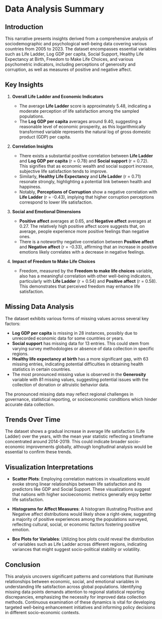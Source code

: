 # Data Analysis Summary

## Introduction

This narrative presents insights derived from a comprehensive analysis of sociodemographic and psychological well-being data covering various countries from 2005 to 2023. The dataset encompasses essential variables such as Life Ladder, Log GDP per capita, Social Support, Healthy Life Expectancy at Birth, Freedom to Make Life Choices, and various psychometric indicators, including perceptions of generosity and corruption, as well as measures of positive and negative affect.

## Key Insights 

1. **Overall Life Ladder and Economic Indicators**
   - The average **Life Ladder** score is approximately 5.48, indicating a moderate perception of life satisfaction among the sampled populations. 
   - The **Log GDP per capita** averages around 9.40, suggesting a reasonable level of economic prosperity, as this logarithmically transformed variable represents the natural log of gross domestic product (GDP) per capita.

2. **Correlation Insights**
   - There exists a substantial positive correlation between **Life Ladder** and **Log GDP per capita** (r = 0.78) and **Social support** (r = 0.72). This signifies that as economic wealth and social support increase, subjective life satisfaction tends to improve.
   - Similarly, **Healthy Life Expectancy** and **Life Ladder** (r = 0.71) resonate strongly, highlighting a potential link between health and happiness.
   - Notably, **Perceptions of Corruption** show a negative correlation with **Life Ladder** (r = -0.43), implying that higher corruption perceptions correspond to lower life satisfaction.

3. **Social and Emotional Dimensions**
   - **Positive affect** averages at 0.65, and **Negative affect** averages at 0.27. The relatively high positive affect score suggests that, on average, people experience more positive feelings than negative ones.
   - There is a noteworthy negative correlation between **Positive affect** and **Negative affect** (r = -0.33), affirming that an increase in positive emotions likely correlates with a decrease in negative feelings.

4. **Impact of Freedom to Make Life Choices**
   - Freedom, measured by the **Freedom to make life choices** variable, also has a meaningful correlation with other well-being indicators, particularly with **Life Ladder** (r = 0.54) and **Positive affect** (r = 0.58). This demonstrates that perceived freedom may enhance life satisfaction.

## Missing Data Analysis

The dataset exhibits various forms of missing values across several key factors:
- **Log GDP per capita** is missing in 28 instances, possibly due to unrecorded economic data for some countries or years.
- **Social support** has missing data for 13 entries. This could stem from varying survey methodologies or absence of data collection in specific regions.
- **Healthy life expectancy at birth** has a more significant gap, with 63 missing entries, indicating potential difficulties in obtaining health statistics in certain countries.
- The most pronounced missing value is observed in the **Generosity** variable with 81 missing values, suggesting potential issues with the collection of donation or altruistic behavior data.
  
The pronounced missing data may reflect regional challenges in governance, statistical reporting, or socioeconomic conditions which hinder accurate data collection.

## Trends Over Time

The dataset shows a gradual increase in average life satisfaction (Life Ladder) over the years, with the mean year statistic reflecting a timeframe concentrated around 2014-2019. This could indicate broader socio-economic improvements globally, although longitudinal analysis would be essential to confirm these trends.

## Visualization Interpretations

- **Scatter Plots**: Employing correlation matrices in visualizations would evoke strong linear relationships between life satisfaction and its predictors like GDP and Social Support. These visualizations suggest that nations with higher socioeconomic metrics generally enjoy better life satisfaction.
  
- **Histograms for Affect Measures**: A histogram illustrating Positive and Negative affect distributions would likely show a right-skew, suggesting a majority of positive experiences among the populations surveyed, reflecting cultural, social, or economic factors fostering positive emotion.

- **Box Plots for Variables**: Utilizing box plots could reveal the distribution of variables such as Life Ladder across different regions, indicating variances that might suggest socio-political stability or volatility.

## Conclusion

This analysis uncovers significant patterns and correlations that illuminate relationships between economic, social, and emotional variables in understanding life satisfaction across global populations. Identifying missing data points demands attention to regional statistical reporting discrepancies, emphasizing the necessity for improved data collection methods. Continuous examination of these dynamics is vital for developing targeted well-being enhancement initiatives and informing policy decisions in different socio-economic contexts.